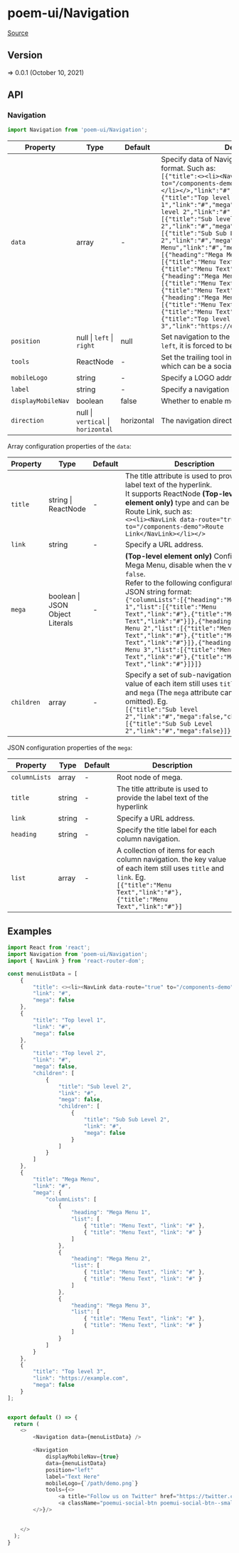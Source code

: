 # poem-ui/Navigation

[Source](https://github.com/xizon/poem-ui/tree/main/src/Navigation)

## Version

=> 0.0.1 (October 10, 2021)

## API

### Navigation
```js
import Navigation from 'poem-ui/Navigation';
```
| Property | Type | Default | Description |
| --- | --- | --- | --- |
| `data` | array | - | Specify data of Navigation List as a JSON string format. Such as: <br />`[{"title":<><li><NavLink data-route="true" to="/components-demo">Route Link</NavLink></li></>,"link":"#","mega":false},{"title":"Top level 1","link":"#","mega":false},{"title":"Top level 2","link":"#","mega":false,"children":[{"title":"Sub level 2","link":"#","mega":false,"children":[{"title":"Sub Sub Level 2","link":"#","mega":false}]}]},{"title":"Mega Menu","link":"#","mega":{"columnLists":[{"heading":"Mega Menu 1","list":[{"title":"Menu Text","link":"#"},{"title":"Menu Text","link":"#"}]},{"heading":"Mega Menu 2","list":[{"title":"Menu Text","link":"#"},{"title":"Menu Text","link":"#"}]},{"heading":"Mega Menu 3","list":[{"title":"Menu Text","link":"#"},{"title":"Menu Text","link":"#"}]}]}},{"title":"Top level 3","link":"https://example.com","mega":false}]` |
| `position` | null \| `left` \| `right` | null | Set navigation to the left or right. If the value is `left`, it is forced to be left. |
| `tools` | ReactNode | - | Set the trailing tool in the way of HTML Element, which can be a social button or other. |
| `mobileLogo` | string | - | Specify a LOGO address for mobile navigation. |
| `label` | string | - | Specify a navigation label.  |
| `displayMobileNav` | boolean | false | Whether to enable mobile navigation.  |
| `direction` | null \| `vertical` \| `horizontal` | horizontal | The navigation direction.  |



Array configuration properties of the `data`:

| Property | Type | Default | Description |
| --- | --- | --- | --- |
| `title` | string \| ReactNode | - | The title attribute is used to provide the label text of the hyperlink. <br />It supports ReactNode <strong>(Top-level element only)</strong> type and can be used for Route Link, such as: <br />`<><li><NavLink data-route="true" to="/components-demo">Route Link</NavLink></li></>` |
| `link` | string | - | Specify a URL address. |
| `mega` | boolean \| JSON Object Literals | - | <strong>(Top-level element only)</strong> Configure Mega Menu, disable when the value is `false`. <br />Refer to the following configuration as a JSON string format: <br />`{"columnLists":[{"heading":"Mega Menu 1","list":[{"title":"Menu Text","link":"#"},{"title":"Menu Text","link":"#"}]},{"heading":"Mega Menu 2","list":[{"title":"Menu Text","link":"#"},{"title":"Menu Text","link":"#"}]},{"heading":"Mega Menu 3","list":[{"title":"Menu Text","link":"#"},{"title":"Menu Text","link":"#"}]}]}` |
| `children` | array | - | Specify a set of sub-navigation, the key value of each item still uses `title`, `link` and `mega` (The `mega` attribute can be omitted). Eg.<br /> `[{"title":"Sub level 2","link":"#","mega":false,"children":[{"title":"Sub Sub Level 2","link":"#","mega":false}]}]` |



JSON configuration properties of the `mega`:

| Property | Type | Default | Description |
| --- | --- | --- | --- |
| `columnLists` | array | - | Root node of mega. |
| `title` | string | - | The title attribute is used to provide the label text of the hyperlink |
| `link` | string | - | Specify a URL address. |
| `heading` | string | - | Specify the title label for each column navigation. |
| `list` | array | - | A collection of items for each column navigation. the key value of each item still uses `title` and `link`. Eg. <br />`[{"title":"Menu Text","link":"#"},{"title":"Menu Text","link":"#"}]` |




## Examples

```js
import React from 'react';
import Navigation from 'poem-ui/Navigation';
import { NavLink } from 'react-router-dom';

const menuListData = [
	{
		"title": <><li><NavLink data-route="true" to="/components-demo">Route Link</NavLink></li></>,
		"link": "#",
		"mega": false
	},
	{
		"title": "Top level 1",
		"link": "#",
		"mega": false
	},
	{
		"title": "Top level 2",
		"link": "#",
		"mega": false,
		"children": [
			{
				"title": "Sub level 2",
				"link": "#",
				"mega": false,
				"children": [
					{
						"title": "Sub Sub Level 2",
						"link": "#",
						"mega": false
					}
				]
			}
		]
	},
	{
		"title": "Mega Menu",
		"link": "#",
		"mega": {
			"columnLists": [
				{
					"heading": "Mega Menu 1",
					"list": [
						{ "title": "Menu Text", "link": "#" },
						{ "title": "Menu Text", "link": "#" }
					]
				},
				{
					"heading": "Mega Menu 2",
					"list": [
						{ "title": "Menu Text", "link": "#" },
						{ "title": "Menu Text", "link": "#" }
					]
				},
				{
					"heading": "Mega Menu 3",
					"list": [
						{ "title": "Menu Text", "link": "#" },
						{ "title": "Menu Text", "link": "#" }
					]
				}
			]
		}
	},
	{
		"title": "Top level 3",
		"link": "https://example.com",
		"mega": false
	}
];


export default () => {
  return (
    <>
		<Navigation data={menuListData} />

		<Navigation 
		    displayMobileNav={true}
			data={menuListData} 
			position="left" 
			label="Text Here" 
			mobileLogo={`/path/demo.png`} 
			tools={<>
				<a title="Follow us on Twitter" href="https://twitter.com/xxx" target="_blank">twitter</a>
				<a className="poemui-social-btn poemui-social-btn--small poemui-social-btn--circle poemui-social-btn--thin" title="Follow us on Facebook" href="https://www.facebook.com/xxx" target="_blank">facebook</a>
		</>}/>

		
    </>
  );
}

```